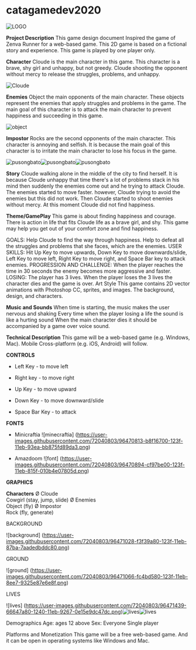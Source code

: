 # catagamedev2020

![LOGO](https://user-images.githubusercontent.com/72040803/96469172-f81eb880-123d-11eb-97ee-c9bdb56f0617.png)

**Project Description**
This game design document Inspired the game of Zenva Runner for a web-based game. This 2D game is based on a fictional story and experience. This game is played by one player only.

**Character**
Cloude is the main character in this game. This character is a brave, shy girl and unhappy, but not greedy. Cloude shooting the opponent without mercy to release the struggles, problems, and unhappy. 

![Cloude](https://user-images.githubusercontent.com/72040803/96469473-4e8bf700-123e-11eb-8b92-be4459b584a9.png)

**Enemies**
Object the main opponents of the main character. These objects represent the enemies that apply struggles and problems in the game. The main goal of this character is to attack the main character to prevent happiness and succeeding in this game. 

![object](https://user-images.githubusercontent.com/72040803/96469723-97dc4680-123e-11eb-81ef-6b26bbd90ff3.png)

**Impostor**
Rocks are the second opponents of the main character. This character is annoying and selfish. It is because the main goal of this character is to irritate the main character to lose his focus in the game.

![pusongbato](https://user-images.githubusercontent.com/72040803/96469803-ad517080-123e-11eb-84a0-107979e441f4.png)![pusongbato](https://user-images.githubusercontent.com/72040803/96469803-ad517080-123e-11eb-84a0-107979e441f4.png)![pusongbato](https://user-images.githubusercontent.com/72040803/96469803-ad517080-123e-11eb-84a0-107979e441f4.png)

**Story**
Cloude walking alone in the middle of the city to find herself. It is because Cloude unhappy that time there's a lot of problems stack in his mind then suddenly the enemies come out and he trying to attack Cloude. The enemies started to move faster. however, Cloude trying to avoid the enemies but this did not work. Then Cloude started to shoot enemies without mercy. At this moment Cloude did not find happiness. 

**Theme/GamePlay**
This game is about finding happiness and courage. There is action in life that fits Cloude life as a brave girl, and shy. This game may help you get out of your comfort zone and find happiness. 

GOALS: Help Cloude to find the way through happiness. Help to defeat all the struggles and problems that she faces, which are the enemies. 
USER SKILLS: Hit Up Key to move upwards, Down Key to move downwards/slide, Left Key to move left, Right Key to move right, and Space Bar key to attack enemies.
PROGRESSION AND CHALLENGE: When the player reaches the time in 30 seconds the enemy becomes more aggressive and faster.
LOSING: The player has 3 lives. When the player loses the 3 lives the character dies and the game is over. 
Art Style
This game contains 2D vector animations with Photoshop CC, sprites, and images. The background, design, and characters. 

**Music and Sounds**
   When time is starting, the music makes the user nervous and shaking
    Every time when the player losing a life the sound is like a hurting sound
  When the main character dies it should be accompanied by a game over voice sound. 

**Technical Description**
This game will be a web-based game (e.g. Windows, Mac). Mobile Cross-platform (e.g. iOS, Android) will follow.

**CONTROLS**

- Left Key - to move left

- Right key - to move right

- Up Key - to move upward

- Down Key - to move downward/slide

- Space Bar Key - to attack

**FONTS**


- Minicraftia ![minecraftia] (https://user-images.githubusercontent.com/72040803/96470813-b8f16700-123f-11eb-93ea-bb875fd89da3.png)


-  Amazdoom ![font] (https://user-images.githubusercontent.com/72040803/96470894-cf97be00-123f-11eb-815f-010b4e07805d.png)


**GRAPHICS**

**Characters**
Ø  Cloude  
 Cowgirl (stay, jump, slide) 
Ø  Enemies	
Object (fly)
Ø  Impostor 	
 Rock (fly, generate)


BACKGROUND

![background] (https://user-images.githubusercontent.com/72040803/96471028-f3f39a80-123f-11eb-87ba-7aadedbddc80.png)


GROUND

![ground] (https://user-images.githubusercontent.com/72040803/96471066-fc4bd580-123f-11eb-8ee7-9325e87e6e8f.png)


LIVES

![lives] (https://user-images.githubusercontent.com/72040803/96471439-66647a80-1240-11eb-9267-0e15e9dc47dc.png)![lives](https://user-images.githubusercontent.com/72040803/96471455-6c5a5b80-1240-11eb-8cca-d7f88efbf344.png)![lives](https://user-images.githubusercontent.com/72040803/96471478-711f0f80-1240-11eb-8318-39ccdf15aa03.png)

Demographics
   Age: ages 12 above
    Sex: Everyone
     Single player
     
     
Platforms and Monetization
This game will be a free web-based game. And it can be open in operating systems like Windows and Mac.
































 




